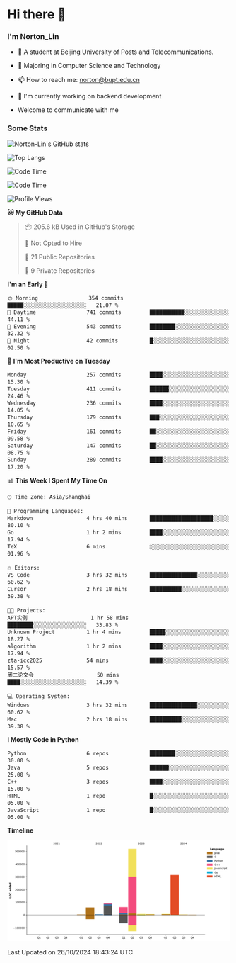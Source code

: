 
# Hi there 👋

### I'm Norton_Lin
- 🏫 A student at Beijing University of Posts and Telecommunications.
- 🌱 Majoring in Computer Science and Technology
- 📫 How to reach me: norton@bupt.edu.cn
- 🌱 I'm currently working on backend development

- Welcome to communicate with me

### Some Stats
![Norton-Lin's GitHub stats](https://github-readme-stats.vercel.app/api?username=Norton-Lin&count_private=true&show_icons=true&theme=radical)

![Top Langs](https://github-readme-stats.vercel.app/api/top-langs/?username=Norton-Lin&langs_count=10&layout=compact)

![Code Time](https://github-readme-stats.vercel.app/api/wakatime?username=Norton_Lin)

<!--START_SECTION:waka-->
![Code Time](http://img.shields.io/badge/Code%20Time-851%20hrs%2011%20mins-blue)

![Profile Views](http://img.shields.io/badge/Profile%20Views-0-blue)

**🐱 My GitHub Data** 

> 📦 205.6 kB Used in GitHub's Storage 
 > 
> 🚫 Not Opted to Hire
 > 
> 📜 21 Public Repositories 
 > 
> 🔑 9 Private Repositories 
 > 
**I'm an Early 🐤** 

```text
🌞 Morning                354 commits         █████░░░░░░░░░░░░░░░░░░░░   21.07 % 
🌆 Daytime                741 commits         ███████████░░░░░░░░░░░░░░   44.11 % 
🌃 Evening                543 commits         ████████░░░░░░░░░░░░░░░░░   32.32 % 
🌙 Night                  42 commits          █░░░░░░░░░░░░░░░░░░░░░░░░   02.50 % 
```
📅 **I'm Most Productive on Tuesday** 

```text
Monday                   257 commits         ████░░░░░░░░░░░░░░░░░░░░░   15.30 % 
Tuesday                  411 commits         ██████░░░░░░░░░░░░░░░░░░░   24.46 % 
Wednesday                236 commits         ████░░░░░░░░░░░░░░░░░░░░░   14.05 % 
Thursday                 179 commits         ███░░░░░░░░░░░░░░░░░░░░░░   10.65 % 
Friday                   161 commits         ██░░░░░░░░░░░░░░░░░░░░░░░   09.58 % 
Saturday                 147 commits         ██░░░░░░░░░░░░░░░░░░░░░░░   08.75 % 
Sunday                   289 commits         ████░░░░░░░░░░░░░░░░░░░░░   17.20 % 
```


📊 **This Week I Spent My Time On** 

```text
🕑︎ Time Zone: Asia/Shanghai

💬 Programming Languages: 
Markdown                 4 hrs 40 mins       ████████████████████░░░░░   80.10 % 
Go                       1 hr 2 mins         ████░░░░░░░░░░░░░░░░░░░░░   17.94 % 
TeX                      6 mins              ░░░░░░░░░░░░░░░░░░░░░░░░░   01.96 % 

🔥 Editors: 
VS Code                  3 hrs 32 mins       ███████████████░░░░░░░░░░   60.62 % 
Cursor                   2 hrs 18 mins       ██████████░░░░░░░░░░░░░░░   39.38 % 

🐱‍💻 Projects: 
APT实例                    1 hr 58 mins        ████████░░░░░░░░░░░░░░░░░   33.83 % 
Unknown Project          1 hr 4 mins         █████░░░░░░░░░░░░░░░░░░░░   18.27 % 
algorithm                1 hr 2 mins         ████░░░░░░░░░░░░░░░░░░░░░   17.94 % 
zta-icc2025              54 mins             ████░░░░░░░░░░░░░░░░░░░░░   15.57 % 
周二论文会                    50 mins             ████░░░░░░░░░░░░░░░░░░░░░   14.39 % 

💻 Operating System: 
Windows                  3 hrs 32 mins       ███████████████░░░░░░░░░░   60.62 % 
Mac                      2 hrs 18 mins       ██████████░░░░░░░░░░░░░░░   39.38 % 
```

**I Mostly Code in Python** 

```text
Python                   6 repos             ████████░░░░░░░░░░░░░░░░░   30.00 % 
Java                     5 repos             ██████░░░░░░░░░░░░░░░░░░░   25.00 % 
C++                      3 repos             ████░░░░░░░░░░░░░░░░░░░░░   15.00 % 
HTML                     1 repo              █░░░░░░░░░░░░░░░░░░░░░░░░   05.00 % 
JavaScript               1 repo              █░░░░░░░░░░░░░░░░░░░░░░░░   05.00 % 
```



**Timeline**

![Lines of Code chart](https://raw.githubusercontent.com/Norton-Lin/Norton-Lin/main/assets/bar_graph.png)


 Last Updated on 26/10/2024 18:43:24 UTC
<!--END_SECTION:waka-->
